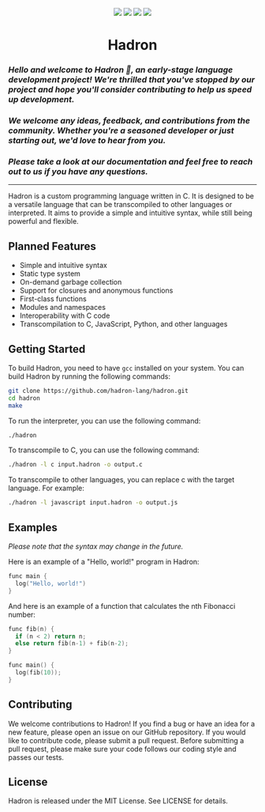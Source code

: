 <p align="center">
    <a href="https://github.com/webd3vs/hadron/build"><img src="https://img.shields.io/github/actions/workflow/status/webd3vs/hadron/c-cpp.yml?colorA=333&colorB=afa&style=for-the-badge"></a>
    <a href="https://github.com/webd3vs/hadron/stargazers"><img src="https://img.shields.io/github/stars/webd3vs/hadron?colorA=333&colorB=ffa&style=for-the-badge"></a>
    <a href="https://github.com/webd3vs/hadron/issues"><img src="https://img.shields.io/github/issues/webd3vs/hadron?colorA=333&colorB=faa&style=for-the-badge"></a>
    <a href="https://github.com/webd3vs/hadron/contributors"><img src="https://img.shields.io/github/contributors/webd3vs/hadron?colorA=333&colorB=aaf&style=for-the-badge"></a>
</p>
<h1 align="center">Hadron</h1>

### *Hello and welcome to Hadron :wave:, an early-stage language development project! We're thrilled that you've stopped by our project and hope you'll consider contributing to help us speed up development.*
### *We welcome any ideas, feedback, and contributions from the community. Whether you're a seasoned developer or just starting out, we'd love to hear from you.*
### *Please take a look at our documentation and feel free to reach out to us if you have any questions.*

---

Hadron is a custom programming language written in C. It is designed to be a versatile language that can be transcompiled to other languages or interpreted. It aims to provide a simple and intuitive syntax, while still being powerful and flexible.

## Planned Features

 - Simple and intuitive syntax
 - Static type system
 - On-demand garbage collection
 - Support for closures and anonymous functions
 - First-class functions
 - Modules and namespaces
 - Interoperability with C code
 - Transcompilation to C, JavaScript, Python, and other languages

## Getting Started

To build Hadron, you need to have `gcc` installed on your system. You can build Hadron by running the following commands:

```sh
git clone https://github.com/hadron-lang/hadron.git
cd hadron
make
```

To run the interpreter, you can use the following command:

```sh
./hadron
```

To transcompile to C, you can use the following command:

```sh
./hadron -l c input.hadron -o output.c
```

To transcompile to other languages, you can replace c with the target language. For example:
```sh
./hadron -l javascript input.hadron -o output.js
```
## Examples
_Please note that the syntax may change in the future._

Here is an example of a "Hello, world!" program in Hadron:

```c
func main {
  log("Hello, world!")
}
```

And here is an example of a function that calculates the nth Fibonacci number:

```c
func fib(n) {
  if (n < 2) return n;
  else return fib(n-1) + fib(n-2);
}

func main() {
  log(fib(10));
}
```


## Contributing

We welcome contributions to Hadron! If you find a bug or have an idea for a new feature, please open an issue on our GitHub repository. If you would like to contribute code, please submit a pull request. Before submitting a pull request, please make sure your code follows our coding style and passes our tests.

## License

Hadron is released under the MIT License. See LICENSE for details.
